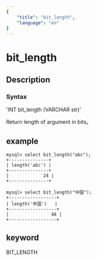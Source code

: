 ```yaml
---
{
    "title": "bit_length",
    "language": "en"
}
---
```


<!-- 
Licensed to the Apache Software Foundation (ASF) under one
or more contributor license agreements.  See the NOTICE file
distributed with this work for additional information
regarding copyright ownership.  The ASF licenses this file
to you under the Apache License, Version 2.0 (the
"License"); you may not use this file except in compliance
with the License.  You may obtain a copy of the License at

  http://www.apache.org/licenses/LICENSE-2.0

Unless required by applicable law or agreed to in writing,
software distributed under the License is distributed on an
"AS IS" BASIS, WITHOUT WARRANTIES OR CONDITIONS OF ANY
KIND, either express or implied.  See the License for the
specific language governing permissions and limitations
under the License.
-->

# bit_length
## Description
### Syntax

'INT bit_length (VARCHAR str)'


Return length of argument in bits。

## example

```
mysql> select bit_length("abc");
+---------------+
| length('abc') |
+---------------+
|             24 |
+---------------+

mysql> select bit_length("中国");
+------------------+
| length('中国')   |
+------------------+
|                48 |
+------------------+
```
## keyword
BIT_LENGTH
